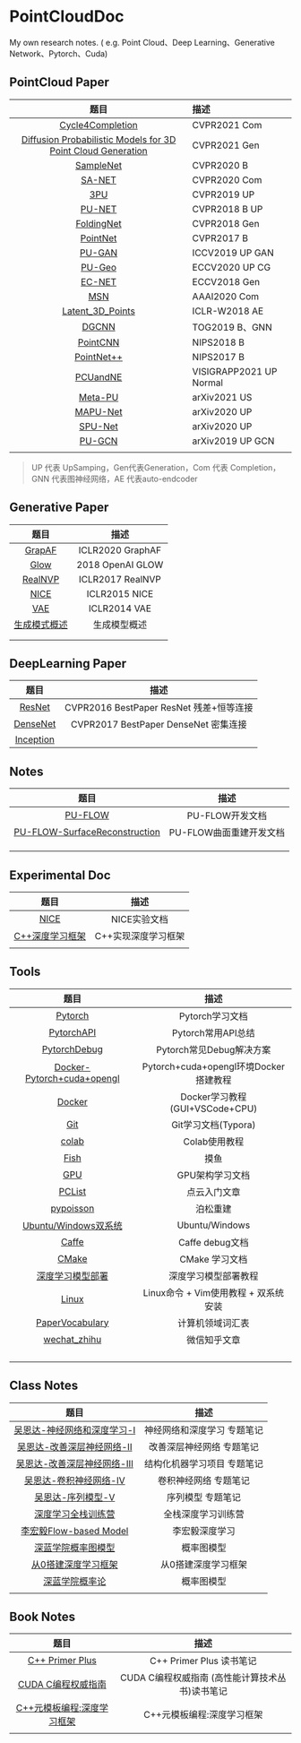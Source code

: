 # PointCloudDoc

My own research notes. ( e.g. Point Cloud、Deep Learning、Generative Network、Pytorch、Cuda)



## PointCloud Paper

| 题目 | 描述 |
| :--: | :-- |
| [Cycle4Completion](P_Cycle4Completion.md)     | CVPR2021 Com     |
| [Diffusion Probabilistic Models for 3D Point Cloud Generation](P_diffusionPC阅读.md)    | CVPR2021 Gen     |
| [SampleNet](P_SampleNet阅读.md) |CVPR2020 B |
| [SA-NET](P_SA-Net阅读.md) | CVPR2020 Com|
| [3PU](P_3PU阅读复现.md)  | CVPR2019 UP     |
| [PU-NET](P_PU-NET阅读复现.md) |CVPR2018 B UP|
| [FoldingNet](P_FoldingNet阅读.md)    |CVPR2018 Gen     |
|  [PointNet](P_PointNet阅读复现.md)    | CVPR2017 B |
| [PU-GAN](P_PU-GAN阅读复现.md) | ICCV2019 UP GAN|
| [PU-Geo](P_PUGeo阅读复现.md) | ECCV2020 UP CG|
| [EC-NET](P_EC-NET阅读复现.md)    | ECCV2018 Gen    |
| [MSN](P_MSN阅读复现.md) | AAAI2020 Com |
| [Latent_3D_Points](P_latent_3d_points阅读复现改写.md)  |ICLR-W2018  AE  |
| [DGCNN](P_DGCNN.md)     |  TOG2019 B、GNN  |
| [PointCNN](P_PointCNN阅读复现.md) | NIPS2018 B|
| [PointNet++](P_PointNet++阅读.md)     |NIPS2017  B    |
| [PCUandNE](P_PCUandNE.md) |VISIGRAPP2021 UP Normal|
| [Meta-PU](P_Meta-PU阅读.md) |arXiv2021 US |
| [MAPU-Net](P_MAPU-Net.md)    | arXiv2020 UP    |
| [SPU-Net](P_SPU-Net.md) |arXiv2020 UP|
| [PU-GCN](P_PU-GCN阅读.md) | arXiv2019 UP GCN |
|      |      |

> UP 代表 UpSamping，Gen代表Generation，Com 代表 Completion，GNN 代表图神经网络，AE 代表auto-endcoder


## Generative Paper

| 题目 | 描述 |
| :--: | :--: |
|[GrapAF](G_GraphAF.md)      | ICLR2020 GraphAF     |
| [Glow](G_Glow阅读.md)     | 2018 OpenAI GLOW     |
| [RealNVP](G_RealNVP阅读.md)     | ICLR2017  RealNVP    |
| [NICE](G_NICE阅读.md)     | ICLR2015 NICE     |
| [VAE](G_VAE.md)     | ICLR2014 VAE     |
| [生成模式概述](G_生成模型概述.md)      |   生成模型概述   |
|      |      |
|      |      |


## DeepLearning Paper
| 题目 | 描述 |
| :--: | :--: |
| [ResNet](Pre_ResNet.md)     |CVPR2016 BestPaper ResNet 残差+恒等连接      |
| [DenseNet](Pre_DenseNet.md)     |CVPR2017 BestPaper DenseNet 密集连接     |
| [Inception](Pre_Inception.md)     |      |


## Notes

| 题目 | 描述 |
| :--: | :--: |
| [PU-FLOW](P_PU-FLOW.md)     |   PU-FLOW开发文档   |
| [PU-FLOW-SurfaceReconstruction](P_PU-FLOW-SurfaceReconstruction.md)     |  PU-FLOW曲面重建开发文档    |
|      |      |
|      |      |
|      |      |

## Experimental Doc

| 题目 | 描述 |
| :--: | :--: |
| [NICE](E_NICE.md)     |  NICE实验文档    |
| [C++深度学习框架](E_Cpp4DL.md)     | C++实现深度学习框架     |
|      |      |

## Tools

| 题目 | 描述 |
| :--: | :--: |
|  [Pytorch](T_Pytorch.md)    |  Pytorch学习文档    |
|  [PytorchAPI](T_PytorchAPI.md)   | Pytorch常用API总结    |
|  [PytorchDebug](T_Pytorch_Debug.md)   | Pytorch常见Debug解决方案    |
|  [Docker-Pytorch+cuda+opengl](T_Docker-Pytorch+cuda+opengl.md)    |  Pytorch+cuda+opengl环境Docker搭建教程    |
|  [Docker](T_Docker.md)    |  Docker学习教程(GUI+VSCode+CPU)    |
|  [Git](T_Git.md)    |  Git学习文档(Typora)    |
|  [colab](T_Colab.md)    |   Colab使用教程   |
|  [Fish](T_Fish.md)    |  摸鱼    |
|  [GPU](T_GPU.md)    | GPU架构学习文档     |
|  [PCList](T_PCList.md)   |点云入门文章      |
|  [pypoisson](T_pypoisson.md)    | 泊松重建     |
|  [Ubuntu/Windows双系统](T_Ubuntu双系统安装.md)    | Ubuntu/Windows     |
| [Caffe](T_Caffe.md) | Caffe debug文档|
| [CMake](T_CMake.md)     |CMake 学习文档      |
| [深度学习模型部署](T_DLModel部署.md)    | 深度学习模型部署教程     |
| [Linux](T_Linux.md)     | Linux命令 + Vim使用教程 + 双系统安装  | [OS](T_OS.md)     | 操作系统学习文档     |
| [PaperVocabulary](T_PaperVocabulary.md)    |  计算机领域词汇表    |
|  [wechat_zhihu](T_wechat_zhihu.md)    | 微信知乎文章     |
|      |      |
|      |      |
|      |      |
|      |      |

## Class Notes

| 题目 | 描述 |
| :--: | :--: |
| [吴恩达-神经网络和深度学习-I](C_DL_W1.md)    | 神经网络和深度学习 专题笔记   |
| [吴恩达-改善深层神经网络-II](C_DL_W2.md)     | 改善深层神经网络 专题笔记     |
| [吴恩达-改善深层神经网络-III](C_DL_W3.md)     | 结构化机器学习项目 专题笔记      |
| [吴恩达-卷积神经网络-IV](C_DL_W4.md)     |  卷积神经网络 专题笔记    |
| [吴恩达-序列模型-V](C_DL_W4.md)     |  序列模型 专题笔记    |
| [深度学习全栈训练营](C_DLFullStack.md)     |  全栈深度学习训练营    |
| [李宏毅Flow-based Model](C_Flow.md)     | 李宏毅深度学习   |
| [深蓝学院概率图模型](C_PGM.md)     | 概率图模型    |
| [从0搭建深度学习框架](C_3DL.md)     | 从0搭建深度学习框架     |
| [深蓝学院概率论](C_ProbabilityTheory.md)     | 概率图模型    |
|      |      |


## Book Notes

| 题目 | 描述 |
| :--: | :--: |
| [C++ Primer Plus](B_CppPrimerPlus.md)     |   C++ Primer Plus 读书笔记   |
| [CUDA C编程权威指南](B_CUDA_C.md)     |  CUDA C编程权威指南 (高性能计算技术丛书)读书笔记    |
| [C++元模板编程:深度学习框架](B_Cpp4DL.md)     |C++元模板编程:深度学习框架      |
|      |      |
